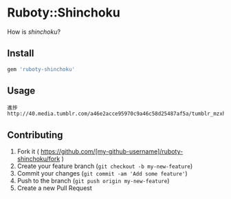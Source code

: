 # Ruboty::Shinchoku

How is *shinchoku*?

## Install

```ruby
gem 'ruboty-shinchoku'
```

## Usage

```
進捗
http://40.media.tumblr.com/a46e2acce95970c9a46c58d25487af5a/tumblr_mzxh9xD3XJ1sckns5o1_1280.jpg
```

## Contributing

1. Fork it ( https://github.com/[my-github-username]/ruboty-shinchoku/fork )
2. Create your feature branch (`git checkout -b my-new-feature`)
3. Commit your changes (`git commit -am 'Add some feature'`)
4. Push to the branch (`git push origin my-new-feature`)
5. Create a new Pull Request
